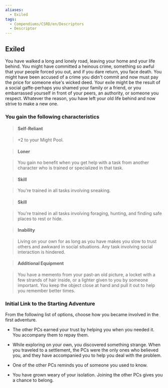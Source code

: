 ```yaml
---
aliases:
  - Exiled
tags:
  - Compendiums/CSRD/en/Descriptors
  - Descriptor
---
```

  
## Exiled    
You have walked a long and lonely road, leaving your home and your life behind. You might have committed a heinous crime, something so awful that your people forced you out, and if you dare return, you face death. You might have been accused of a crime you didn't commit and now must pay the price for someone else's wicked deed. Your exile might be the result of a social gaffe-perhaps you shamed your family or a friend, or you embarrassed yourself in front of your peers, an authority, or someone you respect. Whatever the reason, you have left your old life behind and now strive to make a new one.  
### You gain the following characteristics    
> #### Self-Reliant  
> +2 to your Might Pool.    
  
> #### Loner  
> You gain no benefit when you get help with a task from another character who is trained or specialized in that task.    
  
> #### Skill  
> You're trained in all tasks involving sneaking.    
  
> #### Skill  
> You're trained in all tasks involving foraging, hunting, and finding safe places to rest or hide.    
  
> #### Inability  
> Living on your own for as long as you have makes you slow to trust others and awkward in social situations. Any task involving social interaction is hindered.    
  
> #### Additional Equipment  
> You have a memento from your past-an old picture, a locket with a few strands of hair inside, or a lighter given to you by someone important. You keep the object close at hand and pull it out to help you remember better times.    
  
### Initial Link to the Starting Adventure    
From the following list of options, choose how you became involved in the first adventure.    
- The other PCs earned your trust by helping you when you needed it. You accompany them to repay them.    
- While exploring on your own, you discovered something strange. When you traveled to a settlement, the PCs were the only ones who believed you, and they have accompanied you to help you deal with the problem.    
- One of the other PCs reminds you of someone you used to know.    
- You have grown weary of your isolation. Joining the other PCs gives you a chance to belong.  